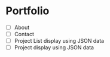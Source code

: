 # Portfolio

- [ ] About
- [ ] Contact
- [ ] Project List display using JSON data
- [ ] Project display using JSON data